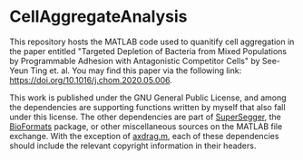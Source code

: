 # CellAggregateAnalysis
This repository hosts the MATLAB code used to quanitify cell aggregation in the paper entitled "Targeted Depletion of Bacteria from Mixed Populations by Programmable Adhesion with Antagonistic Competitor Cells" by See-Yeun Ting et. al. You may find this paper via the following link: https://doi.org/10.1016/j.chom.2020.05.006. 

This work is published under the GNU General Public License, and among the dependencies are supporting functions written by myself that also fall under this license. The other dependencies are part of [SuperSegger](https://github.com/wiggins-lab/SuperSegger/wiki), the [BioFormats](https://github.com/ome/bioformats) package, or other miscellaneous sources on the MATLAB file exchange. With the exception of [axdrag.m](https://github.com/gulley/Ax-Drag), each of these dependencies should include the relevant copyright information in their headers. 

